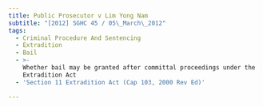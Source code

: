 ```yaml
---
title: Public Prosecutor v Lim Yong Nam
subtitle: "[2012] SGHC 45 / 05\_March\_2012"
tags:
  - Criminal Procedure And Sentencing
  - Extradition
  - Bail
  - >-
    Whether bail may be granted after committal proceedings under the
    Extradition Act
  - 'Section 11 Extradition Act (Cap 103, 2000 Rev Ed)'

---
```


